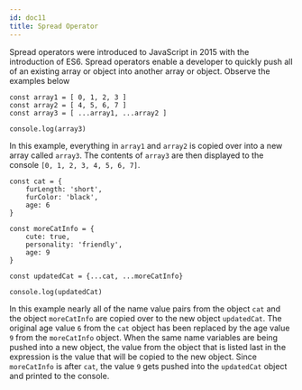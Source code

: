 ```yaml
---
id: doc11
title: Spread Operator
---
```


Spread operators were introduced to JavaScript in 2015 with the introduction of ES6. Spread operators enable a developer to quickly push all of an existing array or object into another array or object. Observe the examples below
```
const array1 = [ 0, 1, 2, 3 ]
const array2 = [ 4, 5, 6, 7 ]
const array3 = [ ...array1, ...array2 ]

console.log(array3)
```
In this example, everything in `array1` and `array2` is copied over into a new array called `array3`. The contents of `array3` are then displayed to the console `[0, 1, 2, 3, 4, 5, 6, 7]`.


```
const cat = {
    furLength: 'short',
    furColor: 'black',
    age: 6
}

const moreCatInfo = {
    cute: true,
    personality: 'friendly',
    age: 9
}

const updatedCat = {...cat, ...moreCatInfo}

console.log(updatedCat)
```
In this example nearly all of the name value pairs from the object `cat` and the object `moreCatInfo` are copied over to the new object `updatedCat`. The original age value `6` from the `cat` object has been replaced by the age value `9` from the `moreCatInfo` object. When the same name variables are being pushed into a new object, the value from the object that is listed last in the expression is the value that will be copied to the new object. Since `moreCatInfo` is after `cat`, the value `9` gets pushed into the `updatedCat` object and printed to the console.





